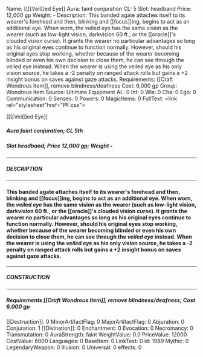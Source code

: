 Name: [[[[Veil]]ed Eye]]
Aura: faint conjuration
CL: 5
Slot: headband
Price: 12,000 gp
Weight: -
Description: This banded agate attaches itself to its wearer's forehead and then, blinking and [[focus]]ing, begins to act as an additional eye. When worn, the veiled eye has the same vision as the wearer (such as low-light vision, darkvision 60 ft., or the [[oracle]]'s clouded vision curse). It grants the wearer no particular advantages so long as his original eyes continue to function normally. However, should his original eyes stop working, whether because of the wearer becoming blinded or even his own decision to close them, he can see through the veiled eye instead. When the wearer is using the veiled eye as his only vision source, he takes a -2 penalty on ranged attack rolls but gains a +2 insight bonus on saves against gaze attacks.
Requirements: [[Craft Wondrous Item]], remove blindness/deafness
Cost: 6,000 gp
Group: Wondrous Item
Source: Ultimate Equipment
AL: 0
Int: 0
Wis: 0
Cha: 0
Ego: 0
Communication: 0
Senses: 0
Powers: 0
MagicItems: 0
FullText: <link rel="stylesheet"href="PF.css"><div class="heading"><p class="alignleft">[[[[Veil]]ed Eye]]</p><div style="clear: both;"></div></div><div><h5><b>Aura </b>faint conjuration; <b>CL </b>5th</h5><h5><b>Slot </b>headband; <b>Price </b>12,000 gp; <b>Weight </b>-</h5></div><hr/><div><h5><b>DESCRIPTION</b></h5></div><hr/><div><h4><p>This banded agate attaches itself to its wearer's forehead and then, blinking and [[focus]]ing, begins to act as an additional eye. When worn, the <i>veiled eye</i> has the same vision as the wearer (such as low-light vision, darkvision 60 ft., or the [[oracle]]'s clouded vision curse). It grants the wearer no particular advantages so long as his original eyes continue to function normally. However, should his original eyes stop working, whether because of the wearer becoming blinded or even his own decision to close them, he can see through the <i>veiled eye</i> instead. When the wearer is using the <i>veiled eye</i> as his only vision source, he takes a -2 penalty on ranged attack rolls but gains a +2 insight bonus on saves against gaze attacks.</p></h4></div><hr/><div><h5><b>CONSTRUCTION</b></h5></div><hr/><div><h5><b>Requirements </b>[[Craft Wondrous Item]], <i>remove blindness/deafness</i>; <b>Cost </b>6,000 gp</h5></div>
[[Destruction]]: 0
MinorArtifactFlag: 0
MajorArtifactFlag: 0
Abjuration: 0
Conjuration: 1
[[Divination]]: 0
Enchantment: 0
Evocation: 0
Necromancy: 0
Transmutation: 0
AuraStrength: faint
WeightValue: 0.0
PriceValue: 12000
CostValue: 6000
Languages: 0
BaseItem: 0
LinkText: 0
id: 1989
Mythic: 0
LegendaryWeapon: 0
Illusion: 0
Universal: 0
effects: 0
